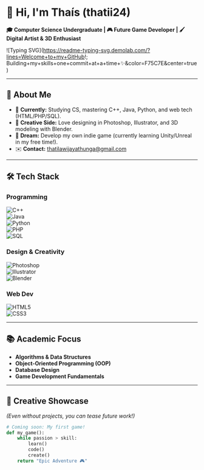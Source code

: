# 👋 Hi, I'm **Thaís** (thatii24) 

**🎓 Computer Science Undergraduate | 🎮 Future Game Developer | 🖌️ Digital Artist & 3D Enthusiast**  

![Typing SVG](https://readme-typing-svg.demolab.com/?lines=Welcome+to+my+GitHub!;  Building+my+skills+one+commit+at+a+time+✨&color=F75C7E&center=true)

---

## 🌟 About Me  
- 🔭 **Currently:** Studying CS, mastering C++, Java, Python, and web tech (HTML/PHP/SQL).  
- 🎨 **Creative Side:** Love designing in Photoshop, Illustrator, and 3D modeling with Blender.  
- 🎯 **Dream:** Develop my own indie game (currently learning Unity/Unreal in my free time!).  
- ✉️ **Contact:** [thatilawijayathunga@gmail.com](mailto:thatilawijayathunga@gmail.com)  

---

## 🛠️ Tech Stack  

### **Programming**  
![C++](https://img.shields.io/badge/-C++-00599C?style=flat&logo=c%2B%2B&logoColor=white)  
![Java](https://img.shields.io/badge/-Java-007396?style=flat&logo=java&logoColor=white)  
![Python](https://img.shields.io/badge/-Python-3776AB?style=flat&logo=python&logoColor=white)  
![PHP](https://img.shields.io/badge/-PHP-777BB4?style=flat&logo=php&logoColor=white)  
![SQL](https://img.shields.io/badge/-SQL-4479A1?style=flat&logo=mysql&logoColor=white)  

### **Design & Creativity**  
![Photoshop](https://img.shields.io/badge/-Photoshop-31A8FF?style=flat&logo=adobe-photoshop&logoColor=white)  
![Illustrator](https://img.shields.io/badge/-Illustrator-FF9A00?style=flat&logo=adobe-illustrator&logoColor=white)  
![Blender](https://img.shields.io/badge/-Blender-F5792A?style=flat&logo=blender&logoColor=white)  

### **Web Dev**  
![HTML5](https://img.shields.io/badge/-HTML5-E34F26?style=flat&logo=html5&logoColor=white)  
![CSS3](https://img.shields.io/badge/-CSS3-1572B6?style=flat&logo=css3&logoColor=white)  

---

## 📚 Academic Focus  
- **Algorithms & Data Structures**  
- **Object-Oriented Programming (OOP)**  
- **Database Design**  
- **Game Development Fundamentals**  

---

## 🎨 Creative Showcase  
*(Even without projects, you can tease future work!)*  

```python
# Coming soon: My first game!
def my_game():
    while passion > skill:
        learn()
        code()
        create()
    return "Epic Adventure 🎮"
